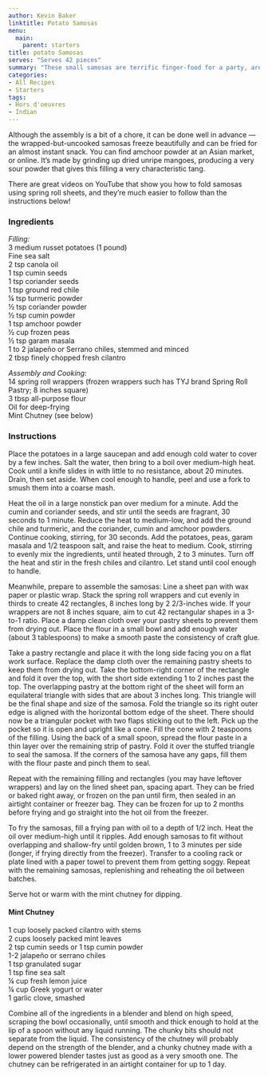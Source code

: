 ```yaml
---
author: Kevin Baker
linktitle: Potato Samosas
menu:
  main:
    parent: starters
title: potato Samosas
serves: "Serves 42 pieces"
summary: "These small samosas are terrific finger-food for a party, are easy to make using store-bought spring roll wrappers instead of rolling your own pastry."
categories:
- All Recipes
- Starters
tags: 
- Hors d'oeuvres 
- Indian
---
```

Although the assembly is a bit of a chore, it can be done well in advance — the wrapped-but-uncooked samosas freeze beautifully and can be fried for an almost instant snack. You can find amchoor powder at an Asian market, or online. It’s made by grinding up dried unripe mangoes, producing a very sour powder that gives this filling a very characteristic tang. 

There are great videos on YouTube that show you how to fold samosas using spring roll sheets, and they’re much easier to follow than the instructions below!

### Ingredients

<div class="ingredient-list">

*Filling:*  
3 medium russet potatoes (1 pound)  
 Fine sea salt  
2 tsp canola oil  
1 tsp cumin seeds  
1 tsp coriander seeds  
1 tsp ground red chile  
¼ tsp turmeric powder  
½ tsp coriander powder   
½ tsp cumin powder  
1 tsp amchoor powder  
½ cup frozen peas  
½ tsp garam masala  
1 to 2 jalapeño or Serrano chiles, stemmed and minced  
2 tbsp finely chopped fresh cilantro  
  
*Assembly and Cooking:*  
14 spring roll wrappers (frozen wrappers such has TYJ brand Spring Roll Pastry; 8 inches square)  
3 tbsp all-purpose flour  
Oil for deep-frying  
Mint Chutney (see below)  

</div>

### Instructions
Place the potatoes in a large saucepan and add enough cold water to cover by a few inches. Salt the water, then bring to a boil over medium-high heat. Cook until a knife slides in with little to no resistance, about 20 minutes. Drain, then set aside. When cool enough to handle, peel and use a fork to smush them into a coarse mash.

Heat the oil in a large nonstick pan over medium for a minute. Add the cumin and coriander seeds, and stir until the seeds are fragrant, 30 seconds to 1 minute. Reduce the heat to medium-low, and add the ground chile and turmeric, and the coriander, cumin and amchoor powders. Continue cooking, stirring, for 30 seconds. Add the potatoes, peas, garam masala and 1/2 teaspoon salt, and raise the heat to medium. Cook, stirring to evenly mix the ingredients, until heated through, 2 to 3 minutes. Turn off the heat and stir in the fresh chiles and cilantro. Let stand until cool enough to handle.

Meanwhile, prepare to assemble the samosas: Line a sheet pan with wax paper or plastic wrap. Stack the spring roll wrappers and cut evenly in thirds to create 42 rectangles, 8 inches long by 2 2/3-inches wide. If your wrappers are not 8 inches square, aim to cut 42 rectangular shapes in a 3-to-1 ratio. Place a damp clean cloth over your pastry sheets to prevent them from drying out. Place the flour in a small bowl and add enough water (about 3 tablespoons) to make a smooth paste the consistency of craft glue. 

Take a pastry rectangle and place it with the long side facing you on a flat work surface. Replace the damp cloth over the remaining pastry sheets to keep them from drying out. Take the bottom-right corner of the rectangle and fold it over the top, with the short side extending 1 to 2 inches past the top. The overlapping pastry at the bottom right of the sheet will form an equilateral triangle with sides that are about 3 inches long. This triangle will be the final shape and size of the samosa. Fold the triangle so its right outer edge is aligned with the horizontal bottom edge of the sheet. There should now be a triangular pocket with two flaps sticking out to the left. Pick up the pocket so it is open and upright like a cone. Fill the cone with 2 teaspoons of the filling. Using the back of a small spoon, spread the flour paste in a thin layer over the remaining strip of pastry. Fold it over the stuffed triangle to seal the samosa. If the corners of the samosa have any gaps, fill them with the flour paste and pinch them to seal. 

Repeat with the remaining filling and rectangles (you may have leftover wrappers) and lay on the lined sheet pan, spacing apart. They can be fried or baked right away, or frozen on the pan until firm, then sealed in an airtight container or freezer bag. They can be frozen for up to 2 months before frying and go straight into the hot oil from the freezer.

To fry the samosas, fill a frying pan with oil to a depth of 1/2 inch. Heat the oil over medium-high until it ripples. Add enough samosas to fit without overlapping and shallow-fry until golden brown, 1 to 3 minutes per side (longer, if frying directly from the freezer). Transfer to a cooling rack or plate lined with a paper towel to prevent them from getting soggy. Repeat with the remaining samosas, replenishing and reheating the oil between batches. 

Serve hot or warm with the mint chutney for dipping.

#### Mint Chutney

<div class="ingredient-list">

1 cup loosely packed cilantro with stems  
2 cups loosely packed mint leaves  
2 tsp cumin seeds or 1 tsp cumin powder  
1-2 jalapeño or serrano chiles  
1 tsp granulated sugar  
1 tsp fine sea salt  
¼ cup fresh lemon juice  
¼ cup Greek yogurt or water  
1 garlic clove, smashed  

</div>

Combine all of the ingredients in a blender and blend on high speed, scraping the bowl occasionally, until smooth and thick enough to hold at the lip of a spoon without any liquid running. The chunky bits should not separate from the liquid. The consistency of the chutney will probably depend on the strength of the blender, and a chunky chutney made with a lower powered blender tastes just as good as a very smooth one. The chutney can be refrigerated in an airtight container for up to 1 day.